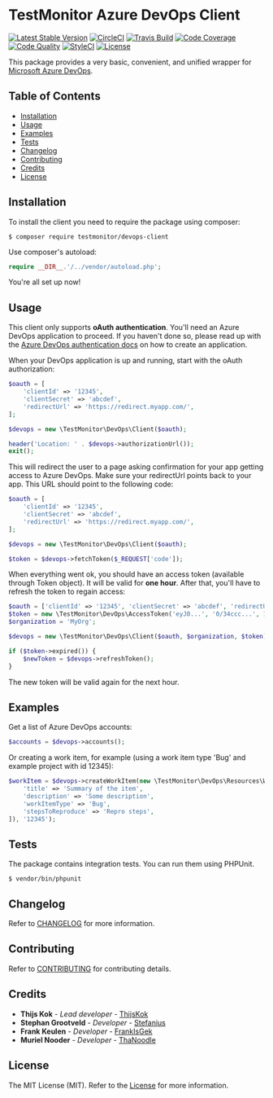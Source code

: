 # TestMonitor Azure DevOps Client

[![Latest Stable Version](https://poser.pugx.org/testmonitor/devops-client/v/stable)](https://packagist.org/packages/testmonitor/devops-client)
[![CircleCI](https://img.shields.io/circleci/project/github/testmonitor/devops-client.svg)](https://circleci.com/gh/testmonitor/devops-client)
[![Travis Build](https://travis-ci.com/testmonitor/devops-client.svg?branch=master)](https://app.travis-ci.com/github/testmonitor/devops-client)
[![Code Coverage](https://scrutinizer-ci.com/g/testmonitor/devops-client/badges/coverage.png?b=master)](https://scrutinizer-ci.com/g/testmonitor/devops-client/?branch=master)
[![Code Quality](https://scrutinizer-ci.com/g/testmonitor/devops-client/badges/quality-score.png?b=master)](https://scrutinizer-ci.com/g/testmonitor/devops-client/?branch=master)
[![StyleCI](https://styleci.io/repos/223973950/shield)](https://styleci.io/repos/223973950)
[![License](https://poser.pugx.org/testmonitor/devops-client/license)](https://packagist.org/packages/testmonitor/devops-client)

This package provides a very basic, convenient, and unified wrapper for [Microsoft Azure DevOps](https://azure.microsoft.com/en-us/services/devops/).

## Table of Contents

- [Installation](#installation)
- [Usage](#usage)
- [Examples](#examples)
- [Tests](#tests)
- [Changelog](#changelog)
- [Contributing](#contributing)
- [Credits](#credits)
- [License](#license)

## Installation

To install the client you need to require the package using composer:

	$ composer require testmonitor/devops-client

Use composer's autoload:

```php
require __DIR__.'/../vendor/autoload.php';
```

You're all set up now!

## Usage

This client only supports **oAuth authentication**. You'll need an Azure DevOps application to proceed. If you haven't done so,
please read up with the [Azure DevOps authentication docs](https://docs.microsoft.com/en-us/azure/devops/integrate/get-started/authentication/oauth?view=azure-devops) on how
to create an application.

When your DevOps application is up and running, start with the oAuth authorization:

```php
$oauth = [
    'clientId' => '12345',
    'clientSecret' => 'abcdef',
    'redirectUrl' => 'https://redirect.myapp.com/',
];

$devops = new \TestMonitor\DevOps\Client($oauth);

header('Location: ' . $devops->authorizationUrl());
exit();
```

This will redirect the user to a page asking confirmation for your app getting access to Azure DevOps. Make sure your redirectUrl points
back to your app. This URL should point to the following code:

```php
$oauth = [
    'clientId' => '12345',
    'clientSecret' => 'abcdef',
    'redirectUrl' => 'https://redirect.myapp.com/',
];

$devops = new \TestMonitor\DevOps\Client($oauth);

$token = $devops->fetchToken($_REQUEST['code']);
```

When everything went ok, you should have an access token (available through Token object). It will be valid for **one hour**.
After that, you'll have to refresh the token to regain access:

```php
$oauth = ['clientId' => '12345', 'clientSecret' => 'abcdef', 'redirectUrl' => 'https://redirect.myapp.com/'];
$token = new \TestMonitor\DevOps\AccessToken('eyJ0...', '0/34ccc...', 1574601877); // the token you got last time
$organization = 'MyOrg';

$devops = new \TestMonitor\DevOps\Client($oauth, $organization, $token);

if ($token->expired()) {
    $newToken = $devops->refreshToken();
}
```

The new token will be valid again for the next hour.

## Examples

Get a list of Azure DevOps accounts:

```php
$accounts = $devops->accounts();
```

Or creating a work item, for example (using a work item type 'Bug' and example project with id 12345):

```php
$workItem = $devops->createWorkItem(new \TestMonitor\DevOps\Resources\WorkItem([
    'title' => 'Summary of the item',
    'description' => 'Some description',
    'workItemType' => 'Bug',
    'stepsToReproduce' => 'Repro steps',
]), '12345');
```

## Tests

The package contains integration tests. You can run them using PHPUnit.

    $ vendor/bin/phpunit

## Changelog

Refer to [CHANGELOG](CHANGELOG.md) for more information.

## Contributing

Refer to [CONTRIBUTING](CONTRIBUTING.md) for contributing details.

## Credits

* **Thijs Kok** - *Lead developer* - [ThijsKok](https://github.com/thijskok)
* **Stephan Grootveld** - *Developer* - [Stefanius](https://github.com/stefanius)
* **Frank Keulen** - *Developer* - [FrankIsGek](https://github.com/frankisgek)
* **Muriel Nooder** - *Developer* - [ThaNoodle](https://github.com/thanoodle)

## License

The MIT License (MIT). Refer to the [License](LICENSE.md) for more information.

